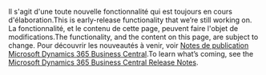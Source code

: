 <span data-ttu-id="4b398-101">Il s'agit d'une toute nouvelle fonctionnalité qui est toujours en cours d'élaboration.</span><span class="sxs-lookup"><span data-stu-id="4b398-101">This is early-release functionality that we’re still working on.</span></span> <span data-ttu-id="4b398-102">La fonctionnalité, et le contenu de cette page, peuvent faire l'objet de modifications.</span><span class="sxs-lookup"><span data-stu-id="4b398-102">The functionality, and the content on this page, are subject to change.</span></span> <span data-ttu-id="4b398-103">Pour découvrir les nouveautés à venir, voir [Notes de publication Microsoft Dynamics 365 Business Central](https://go.microsoft.com/fwlink/?linkid=2047422).</span><span class="sxs-lookup"><span data-stu-id="4b398-103">To learn what’s coming, see the [Microsoft Dynamics 365 Business Central Release Notes](https://go.microsoft.com/fwlink/?linkid=2047422).</span></span>